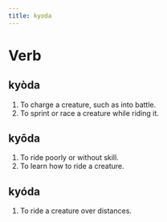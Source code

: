 ```yaml
---
title: kyoda
---
```


# Verb

## kyòda

1. To charge a creature, such as into battle.
2. To sprint or race a creature while riding it.

## kyōda

1. To ride poorly or without skill.
2. To learn how to ride a creature.

## kyóda

1. To ride a creature over distances.
